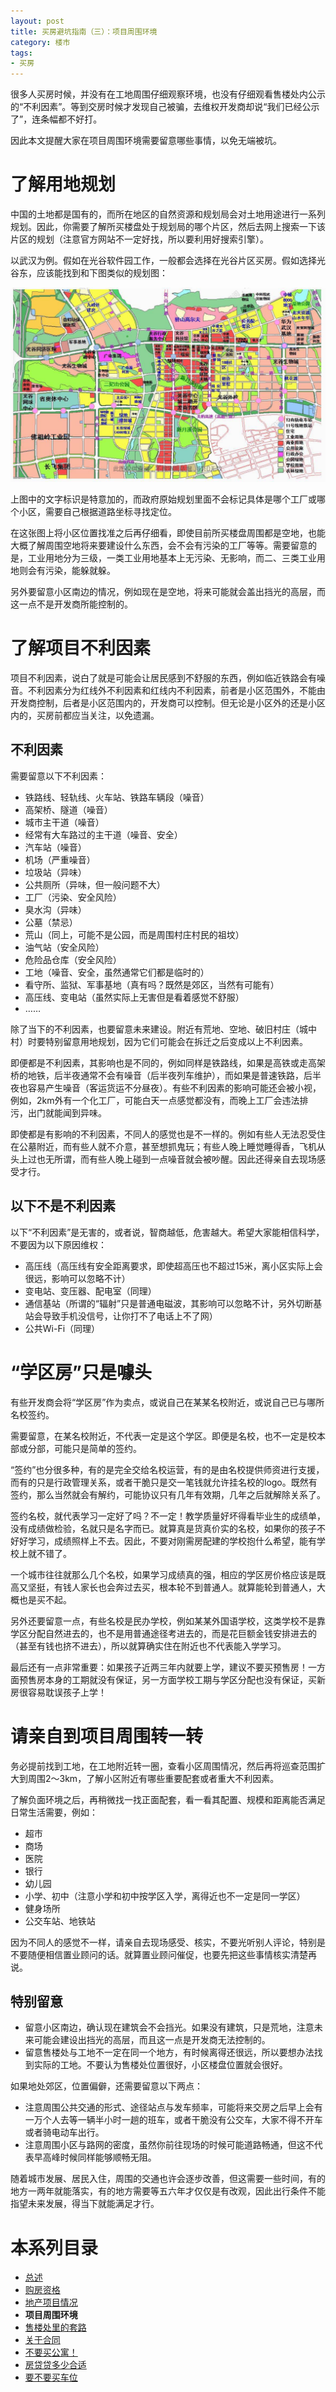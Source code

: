 ```yaml
---
layout: post
title: 买房避坑指南（三）：项目周围环境
category: 楼市
tags:
- 买房
---
```

很多人买房时候，并没有在工地周围仔细观察环境，也没有仔细观看售楼处内公示的“不利因素”。等到交房时候才发现自己被骗，去维权开发商却说“我们已经公示了”，连条幅都不好打。

因此本文提醒大家在项目周围环境需要留意哪些事情，以免无端被坑。
<!-- more -->

# 了解用地规划
中国的土地都是国有的，而所在地区的自然资源和规划局会对土地用途进行一系列规划。因此，你需要了解所买楼盘处于规划局的哪个片区，然后去网上搜索一下该片区的规划（注意官方网站不一定好找，所以要利用好搜索引擎）。

以武汉为例。假如在光谷软件园工作，一般都会选择在光谷片区买房。假如选择光谷东，应该能找到和下图类似的规划图：

![光谷东](/img/2020-12-12-buy-house-3/guanggudong.jpg)

上图中的文字标识是特意加的，而政府原始规划里面不会标记具体是哪个工厂或哪个小区，需要自己根据道路坐标寻找定位。

在这张图上将小区位置找准之后再仔细看，即使目前所买楼盘周围都是空地，也能大概了解周围空地将来要建设什么东西，会不会有污染的工厂等等。需要留意的是，工业用地分为三级，一类工业用地基本上无污染、无影响，而二、三类工业用地则会有污染，能躲就躲。

另外要留意小区南边的情况，例如现在是空地，将来可能就会盖出挡光的高层，而这一点不是开发商所能控制的。

# 了解项目不利因素
项目不利因素，说白了就是可能会让居民感到不舒服的东西，例如临近铁路会有噪音。不利因素分为红线外不利因素和红线内不利因素，前者是小区范围外，不能由开发商控制，后者是小区范围内的，开发商可以控制。但无论是小区外的还是小区内的，买房前都应当关注，以免遗漏。

## 不利因素
需要留意以下不利因素：

* 铁路线、轻轨线、火车站、铁路车辆段（噪音）
* 高架桥、隧道（噪音）
* 城市主干道（噪音）
* 经常有大车路过的主干道（噪音、安全）
* 汽车站（噪音）
* 机场（严重噪音）
* 垃圾站（异味）
* 公共厕所（异味，但一般问题不大）
* 工厂（污染、安全风险）
* 臭水沟（异味）
* 公墓（禁忌）
* 荒山（同上，可能不是公园，而是周围村庄村民的祖坟）
* 油气站（安全风险）
* 危险品仓库（安全风险）
* 工地（噪音、安全，虽然通常它们都是临时的）
* 看守所、监狱、军事基地（真有吗？既然是郊区，当然有可能有）
* 高压线、变电站（虽然实际上无害但是看着感觉不舒服）
* ……

除了当下的不利因素，也要留意未来建设。附近有荒地、空地、破旧村庄（城中村）时要特别留意用地规划，因为它们可能会在拆迁之后变成以上不利因素。

即便都是不利因素，其影响也是不同的，例如同样是铁路线，如果是高铁或走高架桥的地铁，后半夜通常不会有噪音（后半夜列车维护），而如果是普速铁路，后半夜也容易产生噪音（客运货运不分昼夜）。有些不利因素的影响可能还会被小视，例如，2km外有一个化工厂，可能白天一点感觉都没有，而晚上工厂会违法排污，出门就能闻到异味。

即使都是有影响的不利因素，不同人的感觉也是不一样的。例如有些人无法忍受住在公墓附近，而有些人就不介意，甚至想抓鬼玩；有些人晚上睡觉睡得香，飞机从头上过也无所谓，而有些人晚上碰到一点噪音就会被吵醒。因此还得亲自去现场感受才行。

## 以下不是不利因素
以下“不利因素”是无害的，或者说，智商越低，危害越大。希望大家能相信科学，不要因为以下原因维权：

* 高压线（高压线有安全距离要求，即使超高压也不超过15米，离小区实际上会很远，影响可以忽略不计）
* 变电站、变压器、配电室（同理）
* 通信基站（所谓的“辐射”只是普通电磁波，其影响可以忽略不计，另外切断基站会导致手机没信号，让你打不了电话上不了网）
* 公共Wi-Fi（同理）

# “学区房”只是噱头
有些开发商会将“学区房”作为卖点，或说自己在某某名校附近，或说自己已与哪所名校签约。

需要留意，在某名校附近，不代表一定是这个学区。即便是名校，也不一定是校本部或分部，可能只是简单的签约。

“签约”也分很多种，有的是完全交给名校运营，有的是由名校提供师资进行支援，而有的只是行政管理关系，或者干脆只是交一笔钱就允许挂名校的logo。既然有签约，那么当然就会有解约，可能协议只有几年有效期，几年之后就解除关系了。

签约名校，就代表学习一定好了吗？不一定！教学质量好坏得看毕业生的成绩单，没有成绩做检验，名就只是名字而已。就算真是货真价实的名校，如果你的孩子不好好学习，成绩照样上不去。因此，不要对刚需房配建的学校抱什么希望，能有学校上就不错了。

一个城市往往就那么几个名校，如果学习成绩真的强，相应的学区房价格应该是既高又坚挺，有钱人家长也会奔过去买，根本轮不到普通人。就算能轮到普通人，大概也是买不起。

另外还要留意一点，有些名校是民办学校，例如某某外国语学校，这类学校不是靠学区分配自然进去的，也不是用普通途径考进去的，而是花巨额金钱安排进去的（甚至有钱也挤不进去），所以就算确实住在附近也不代表能入学学习。

最后还有一点非常重要：如果孩子近两三年内就要上学，建议不要买预售房！一方面预售房本身的工期就没有保证，另一方面学校工期与学区分配也没有保证，买新房很容易耽误孩子上学！

# 请亲自到项目周围转一转
务必提前找到工地，在工地附近转一圈，查看小区周围情况，然后再将巡查范围扩大到周围2～3km，了解小区附近有哪些重要配套或者重大不利因素。

了解负面环境之后，再稍微找一找正面配套，看一看其配置、规模和距离能否满足日常生活需要，例如：

* 超市
* 商场
* 医院
* 银行
* 幼儿园
* 小学、初中（注意小学和初中按学区入学，离得近也不一定是同一学区）
* 健身场所
* 公交车站、地铁站

因为不同人的感觉不一样，请亲自去现场感受、核实，不要光听别人评论，特别是不要随便相信置业顾问的话。就算置业顾问催促，也要先把这些事情核实清楚再说。

## 特别留意
* 留意小区南边，确认现在建筑会不会挡光。如果没有建筑，只是荒地，注意未来可能会建设出挡光的高层，而且这一点是开发商无法控制的。
* 留意售楼处与工地不一定在同一个地方，有时候离得还很远，所以要想办法找到实际的工地。不要认为售楼处位置很好，小区楼盘位置就会很好。

如果地处郊区，位置偏僻，还需要留意以下两点：

* 注意周围公共交通的形式、途径站点与发车频率，可能将来交房之后早上会有一万个人去等一辆半小时一趟的班车，或者干脆没有公交车，大家不得不开车或者骑电动车出行。
* 注意周围小区与路网的密度，虽然你前往现场的时候可能道路畅通，但这不代表早高峰时候同样能够顺畅无阻。

随着城市发展、居民入住，周围的交通也许会逐步改善，但这需要一些时间，有的地方一两年就能落实，有的地方需要等五六年才仅仅是有改观，因此出行条件不能指望未来发展，得当下就能满足才行。

# 本系列目录
* [总述](/2020/11/22/buy-house-0/)
* [购房资格](/2020/11/29/buy-house-1/)
* [地产项目情况](/2020/12/05/buy-house-2/)
* **项目周围环境**
* [售楼处里的套路](/2020/12/19/buy-house-4/)
* [关于合同](/2020/12/26/buy-house-5)
* [不要买公寓！](/2020/12/28/buy-house-6/)
* [房贷贷多少合适](/2021/07/12/buy-house-7/)
* [要不要买车位](/2021/08/15/buy-house-8/)
